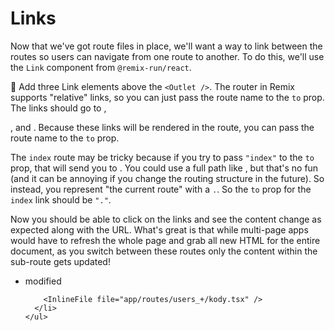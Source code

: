 # Links

Now that we've got route files in place, we'll want a way to link between the
routes so users can navigate from one route to another. To do this, we'll use
the `Link` component from `@remix-run/react`.

🐨 Add three Link elements above the `<Outlet />`. The router in Remix supports
"relative" links, so you can just pass the route name to the `to` prop. The
links should go to <LinkToApp to="/users/kody" />,

<LinkToApp to="/users/kody/host" />, and <LinkToApp to="/users/kody/renter" />. Because
these links will be rendered in the <LinkToApp to="/users/kody" />
route, you can pass the route name to the `to` prop.

The `index` route may be tricky because if you try to pass `"index"` to the `to`
prop, that will send you to <LinkToApp to="/users/kody/index" />. You could use
a full path like <LinkToApp to="/users/kody" />, but that's no fun (and it can
be annoying if you change the routing structure in the future). So instead, you
represent "the current route" with a `.`. So the `to` prop for the `index` link
should be `"."`.

Now you should be able to click on the links and see the content change as
expected along with the URL. What's great is that while multi-page apps would
have to refresh the whole page and grab all new HTML for the entire document, as
you switch between these routes only the content within the sub-route gets
updated!

<TouchedFiles>
  <div id="files">
    <ul>
      <li data-state="modified">
        <span>modified</span>

        <InlineFile file="app/routes/users_+/kody.tsx" />
      </li>
    </ul>

  </div>
</TouchedFiles>
